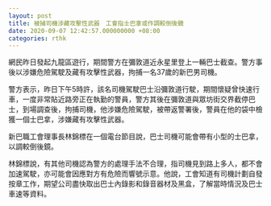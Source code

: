 ```yaml
---
layout: post
title: 被捕司機涉藏攻擊性武器　工會指士巴拿或作調較倒後鏡
date: 2020-09-07 12:42:57.000000000 +08:00
categories: rthk
---
```


網民昨日發起九龍區遊行，期間警方在彌敦道近永星里登上一輛巴士截查。警方事後以涉嫌危險駕駛及藏有攻擊性武器，拘捕一名37歲的新巴男司機。

警方表示，昨日下午5時許，該名司機駕駛巴士沿彌敦道行駛，期間懷疑曾快速行車，一度非常貼近路旁正在執勤的警員，警方其後在彌敦道與眾坊街交界截停巴士，到場調查後，拘捕司機，他涉嫌危險駕駛，被帶返警署後，警員在他的袋中檢獲一個士巴拿，涉嫌藏有攻擊性武器。

新巴職工會理事長林錦標在一個電台節目說，巴士司機可能會帶有小型的士巴拿，以調較倒後鏡。

林錦標說，有其他司機認為警方的處理手法不合理，指司機見到路上多人，都不會加速駕駛，亦可能會因應對方有危險而響號示意。他說，工會知道有司機計劃自發按章工作，期望公司盡快取出巴士內錄影和錄音器材及黑盒，了解當時情況及巴士車速等資料。
